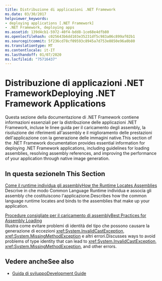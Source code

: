 ```yaml
---
title: Distribuzione di applicazioni .NET Framework
ms.date: 03/30/2017
helpviewer_keywords:
- deploying applications [.NET Framework]
- .NET Framework, deploying apps
ms.assetid: 139d4cb1-5972-40f4-bdd8-1ce68e4dfb80
ms.openlocfilehash: c025643b6dd103e35231df5c983a06c899af02b1
ms.sourcegitcommit: 5f236cd78cf09593c8945a7d753e0850e96a0b80
ms.translationtype: MT
ms.contentlocale: it-IT
ms.lasthandoff: 01/07/2020
ms.locfileid: "75716437"
---
```

# <a name="deploying-net-framework-applications"></a><span data-ttu-id="003f6-102">Distribuzione di applicazioni .NET Framework</span><span class="sxs-lookup"><span data-stu-id="003f6-102">Deploying .NET Framework Applications</span></span>
<span data-ttu-id="003f6-103">Questa sezione della documentazione di .NET Framework contiene informazioni essenziali per la distribuzione delle applicazioni .NET Framework, incluse le linee guida per il caricamento degli assembly, la risoluzione dei riferimenti all'assembly e il miglioramento delle prestazioni dell'applicazione con la generazione delle immagini native.</span><span class="sxs-lookup"><span data-stu-id="003f6-103">This section of the .NET Framework documentation provides essential information for deploying .NET Framework applications, including guidelines for loading assemblies, resolving assembly references, and improving the performance of your application through native image generation.</span></span>  
  
## <a name="in-this-section"></a><span data-ttu-id="003f6-104">In questa sezione</span><span class="sxs-lookup"><span data-stu-id="003f6-104">In This Section</span></span>  
 [<span data-ttu-id="003f6-105">Come il runtime individua gli assembly</span><span class="sxs-lookup"><span data-stu-id="003f6-105">How the Runtime Locates Assemblies</span></span>](how-the-runtime-locates-assemblies.md)  
 <span data-ttu-id="003f6-106">Descrive in che modo Common Language Runtime individua e associa gli assembly che costituiscono l'applicazione.</span><span class="sxs-lookup"><span data-stu-id="003f6-106">Describes how the common language runtime locates and binds to the assemblies that make up your application.</span></span>  
  
 [<span data-ttu-id="003f6-107">Procedure consigliate per il caricamento di assembly</span><span class="sxs-lookup"><span data-stu-id="003f6-107">Best Practices for Assembly Loading</span></span>](best-practices-for-assembly-loading.md)  
 <span data-ttu-id="003f6-108">Illustra come evitare problemi di identità del tipo che possono causare la generazione di eccezioni <xref:System.InvalidCastException>, <xref:System.MissingMethodException> e altri errori.</span><span class="sxs-lookup"><span data-stu-id="003f6-108">Discusses ways to avoid problems of type identity that can lead to <xref:System.InvalidCastException>, <xref:System.MissingMethodException>, and other errors.</span></span>  
  
## <a name="see-also"></a><span data-ttu-id="003f6-109">Vedere anche</span><span class="sxs-lookup"><span data-stu-id="003f6-109">See also</span></span>

- [<span data-ttu-id="003f6-110">Guida di sviluppo</span><span class="sxs-lookup"><span data-stu-id="003f6-110">Development Guide</span></span>](../development-guide.md)
